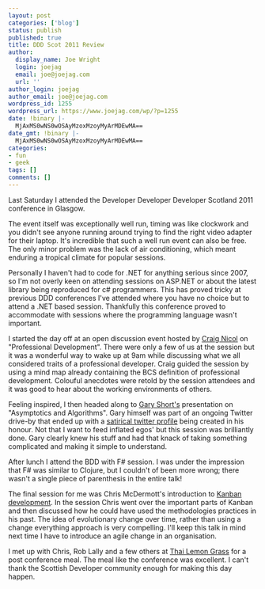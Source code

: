 ```yaml
---
layout: post
categories: ['blog']
status: publish
published: true
title: DDD Scot 2011 Review
author:
  display_name: Joe Wright
  login: joejag
  email: joe@joejag.com
  url: ''
author_login: joejag
author_email: joe@joejag.com
wordpress_id: 1255
wordpress_url: https://www.joejag.com/wp/?p=1255
date: !binary |-
  MjAxMS0wNS0wOSAyMzoxMzoyMyArMDEwMA==
date_gmt: !binary |-
  MjAxMS0wNS0wOSAyMzoxMzoyMyArMDEwMA==
categories:
- fun
- geek
tags: []
comments: []
---
```


<p>Last Saturday I attended the Developer Developer Developer Scotland 2011 conference in Glasgow.</p>
<p>The event itself was exceptionally well run, timing was like clockwork and you didn't see anyone running around trying to find the right video adapter for their laptop.  It's incredible that such a well run event can also be free.  The only minor problem was the lack of air conditioning, which meant enduring a tropical climate for popular sessions.</p>
<p>Personally I haven't had to code for .NET for anything serious since 2007, so I'm not overly keen on attending sessions on ASP.NET or about the latest library being reproduced for c# programmers.  This has proved tricky at previous DDD conferences I've attended where you have no choice but to attend a .NET based session.  Thankfully this conference proved to accommodate with sessions where the programming language wasn't important.</p>
<p>I started the day off at an open discussion event hosted by <a href="http://craignicol.wordpress.com/">Craig Nicol</a> on "Professional Development".  There were only a few of us at the session but it was a wonderful way to wake up at 9am while discussing what we all considered traits of a professional developer.  Craig guided the session by using a mind map already containing the BCS definition of professional development.  Colouful anecdotes were retold by the session attendees and it was good to hear about the working environments of others.</p>
<p>Feeling inspired, I then headed along to <a href="http://twitter.com/#!/garyshort">Gary Short's</a> presentation on "Asymptotics and Algorithms".  Gary himself was part of an ongoing Twitter drive-by that ended up with a <a href="http://twitter.com/#!/GaryShortsEgo">satirical twitter profile</a> being created in his honour.  Not that I want to feed inflated egos' but this session was brilliantly done.  Gary clearly knew his stuff and had that knack of taking something complicated and making it simple to understand.</p>
<p>After lunch I attend the BDD with F# session.  I was under the impression that F# was similar to Clojure, but I couldn't of been more wrong; there wasn't a single piece of parenthesis in the entire talk!  </p>
<p>The final session for me was Chris McDermott's introduction to <a href="http://en.wikipedia.org/wiki/Kanban_(development)">Kanban development</a>.  In the session Chris went over the important parts of Kanban and then discussed how he could have used the methodologies practices in his past.  The idea of evolutionary change over time, rather than using a change everything approach is very compelling.  I'll keep this talk in mind next time I have to introduce an agile change in an organisation.</p>
<p>I met up with Chris, Rob Lally and a few others at <a href="http://www.thailemongrass.net/clubmenugl.htm">Thai Lemon Grass</a> for a post conference meal.  The meal like the conference was excellent.  I can't thank the Scottish Developer community enough for making this day happen.</p>
